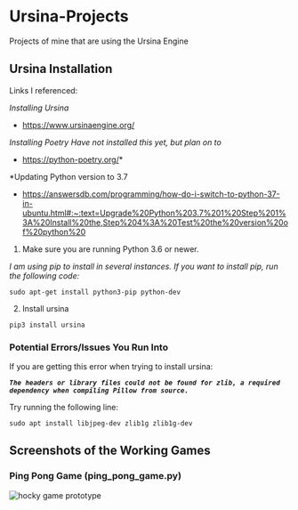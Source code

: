 # Ursina-Projects
Projects of mine that are using the Ursina Engine


## Ursina Installation

Links I referenced:

*Installing Ursina*

- https://www.ursinaengine.org/

*Installing Poetry*
*Have not installed this yet, but plan on to*

- https://python-poetry.org/*

*Updating Python version to 3.7

- https://answersdb.com/programming/how-do-i-switch-to-python-37-in-ubuntu.html#:~:text=Upgrade%20Python%203.7%201%20Step%201%3A%20Install%20the,Step%204%3A%20Test%20the%20version%20of%20python%20


1. Make sure you are running Python 3.6 or newer.

*I am using pip to install in several instances. If you want to install pip, run the following code:*

`sudo apt-get install python3-pip python-dev`

2. Install ursina

`pip3 install ursina`


### Potential Errors/Issues You Run Into

If you are getting this error when trying to install ursina:

***`The headers or library files could not be found for zlib,
    a required dependency when compiling Pillow from source.`***
    
Try running the following line:

`sudo apt install libjpeg-dev zlib1g zlib1g-dev`


## Screenshots of the Working Games

### Ping Pong Game (ping_pong_game.py)
![hocky game prototype](https://user-images.githubusercontent.com/85701392/201839633-b71d57e8-8c75-416e-b32d-7d5cc734943e.PNG)
